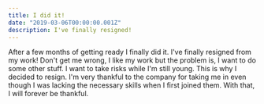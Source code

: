 ```yaml
---
title: I did it!
date: "2019-03-06T00:00:00.001Z"
description: I've finally resigned!
---
```


After a few months of getting ready I finally did it. I've finally resigned from my work! Don't get me wrong, I like my work but the problem is, I want to do some other stuff. I want to take risks while I'm still young. This is why I decided to resign. I'm very thankful to the company for taking me in even though I was lacking the necessary skills when I first joined them. With that, I will forever be thankful.